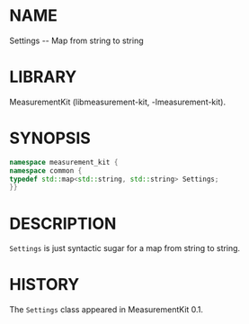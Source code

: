 # NAME
Settings -- Map from string to string

# LIBRARY
MeasurementKit (libmeasurement-kit, -lmeasurement-kit).

# SYNOPSIS
```C++
namespace measurement_kit {
namespace common {
typedef std::map<std::string, std::string> Settings;
}}
```

# DESCRIPTION

`Settings` is just syntactic sugar for a map from string to string.

# HISTORY

The `Settings` class appeared in MeasurementKit 0.1.
